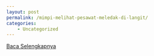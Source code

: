 ```yaml
---
layout: post
permalink: /mimpi-melihat-pesawat-meledak-di-langit/
categories:
    - Uncategorized
---
```


[Baca Selengkapnya](/01)